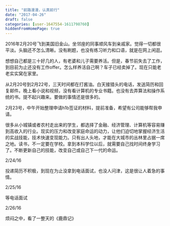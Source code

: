 ```yaml
---
title: "前路漫漫，认真前行"
date: "2017-04-26"
draft: false
categories: [user-1647554-1611798760]
hiddenFromHomePage: true
---
```

2016年2月20号飞到美国旧金山。坐邻座的同事顺风车到亲戚家。觉得一切都很平淡。头脑还不怎么清晰。没有刷题，也没有练习听力和口语，就是在网上闲逛。

想想自己都是三十好几的人，有老婆和儿子需要养活。但是，春节前失去了工作，到目前为止还没有工作offer。怎么样养活自己啊？车子已经卖掉了。现在只能老老实实窝在家里。

从2月20号到2月22号，三天时间都在打酱油。白天接猎头的电话，发送简历和回复邮件。晚上看小说和视频，没有看计算机的专业书籍。也没有去弄算法和操作系统的书。提不起兴趣来。要做的事情还是很多的。

2月23号，中午开始整理申请h1b签证的材料，提前准备，希望有公司能够帮我申请。

很多从小城镇或者农村走出来的学生，都选择了金融、经济管理、计算机等容易赚到高收入的行业。现实的压力和改变家庭命运的动力，让他们迫切地掌握经济生活的实战技能，技术快速变现能力。只有出人头地，才能在大城市的丛林里占据一席之地。读书，不一定要在学校。拿到本科学位以后，就需要自己找时间终身学习了。不断更新自己的技能，改变自己或自己下一代的命运。

2/24/16

投递简历不积极，到现在为止没拿到电话面试，也没人问津，这是很让人着急的事情。

2/25/16

等电话面试

2/26/16

烦闷之中，看了一整天的《鹿鼎记》